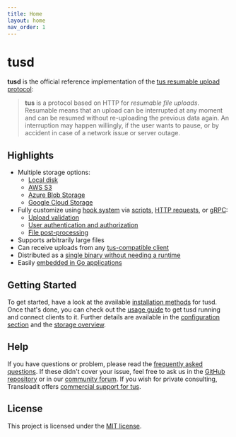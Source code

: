 ```yaml
---
title: Home
layout: home
nav_order: 1
---
```


# tusd

**tusd** is the official reference implementation of the [tus resumable upload
protocol](http://www.tus.io/protocols/resumable-upload.html):

> **tus** is a protocol based on HTTP for *resumable file uploads*. Resumable
> means that an upload can be interrupted at any moment and can be resumed without
> re-uploading the previous data again. An interruption may happen willingly, if
> the user wants to pause, or by accident in case of a network issue or server
> outage.

## Highlights

- Multiple storage options:
    - [Local disk](/storage_backends/local-disk/)
    - [AWS S3](/storage_backends/aws-s3/)
    - [Azure Blob Storage](/storage_backends/azure-blob-storage/)
    - [Google Cloud Storage](/storage_backends/google-cloud-storage/)
- Fully customize using [hook system](/advanced_topics/hooks/) via [scripts](/advanced_topics/hooks/#file-hooks), [HTTP requests](/advanced_topics/hooks/#https-hooks), or [gRPC](/advanced_topics/hooks/#grpc-hooks):
    - [Upload validation](/advanced_topics/hooks/#receiving-and-validating-user-data)
    - [User authentication and authorization](/advanced_topics/hooks/#authenticating-users)
    - [File post-processing](/advanced_topics/hooks/#post-processing-files)
- Supports arbitrarily large files
- Can receive uploads from any [tus-compatible client](https://tus.io/implementations)
- Distributed as a [single binary without needing a runtime](/getting_started/installation/#download-pre-builts-binaries-recommended)
- Easily [embedded in Go applications](/advanced_topics/usage-package/)

## Getting Started

To get started, have a look at the available [installation methods](/getting_started/installation/) for tusd. Once that's done, you can check out the [usage guide](/getting_started/usage/) to get tusd running and connect clients to it. Further details are available in the [configuration section](/getting_started/configuration/) and the [storage overview](/storage_backends/overview/).

## Help

If you have questions or problem, please read the [frequently asked questions](/faq.html). If these didn't cover your issue, feel free to ask us in the [GitHub repository](https://github.com/tus/tusd) or in our [community forum](https://community.transloadit.com/c/tus/6). If you wish for private consulting, Transloadit offers [commercial support for tus](https://transloadit.com/open-source/support/).

## License

This project is licensed under the [MIT license](https://github.com/tus/tusd/blob/main/LICENSE.txt).
